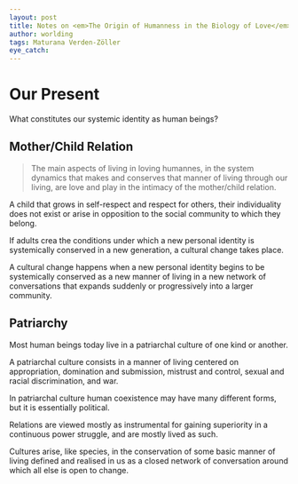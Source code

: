 ```yaml
---
layout: post
title: Notes on <em>The Origin of Humanness in the Biology of Love</em> III
author: worlding
tags: Maturana Verden-Zöller
eye_catch:
---
```

# Our Present

What constitutes our systemic identity as human beings?

## Mother/Child Relation

>The main aspects of living in loving humannes, in the system dynamics that makes and conserves that manner of living through our living, are love and play in the intimacy of the mother/child relation.

A child that grows in self-respect and respect for others, their individuality does not exist or arise in opposition to the social community to which they belong.

If adults crea the conditions under which a new personal identity is systemically conserved in a new generation, a cultural change takes place.

A cultural change happens when a new personal identity begins to be systemically conserved as a new manner of living in a new network of conversations that expands suddenly or progressively into a larger community.

## Patriarchy

Most human beings today live in a patriarchal culture of one kind or another.

A patriarchal culture consists in a manner of living centered on appropriation, domination and submission, mistrust and control, sexual and racial discrimination, and war.

In patriarchal culture human coexistence may have many different forms, but it is essentially political.

Relations are viewed mostly as instrumental for gaining superiority in a continuous power struggle, and are mostly lived as such.

Cultures arise, like species, in the conservation of some basic manner of living defined and realised in us as a closed network of conversation around which all else is open to change.
